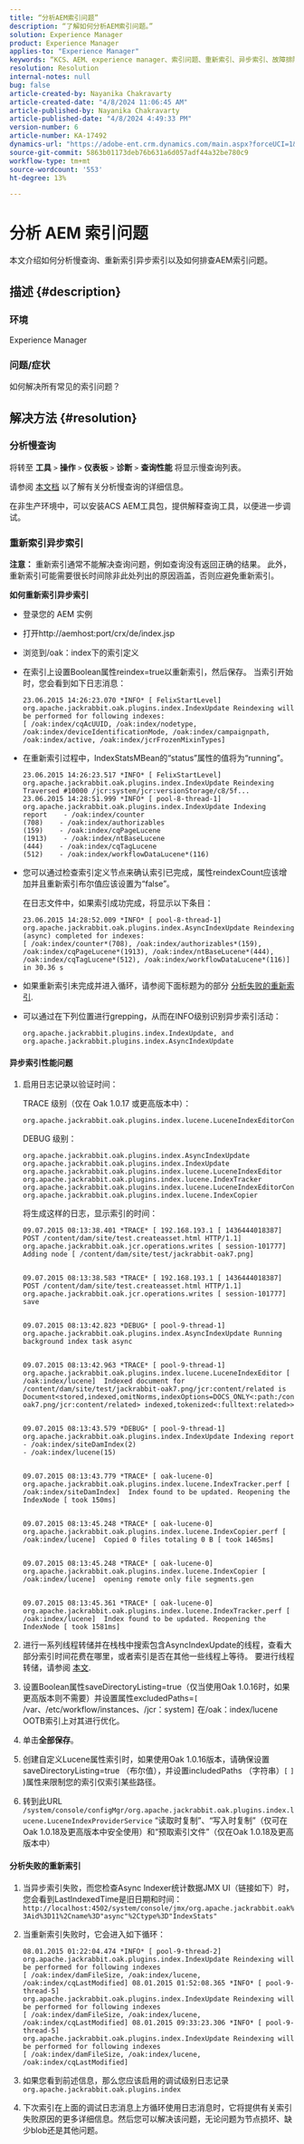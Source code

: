 ```yaml
---
title: “分析AEM索引问题”
description: “了解如何分析AEM索引问题。”
solution: Experience Manager
product: Experience Manager
applies-to: "Experience Manager"
keywords: “KCS、AEM、experience manager、索引问题、重新索引、异步索引、故障排除”
resolution: Resolution
internal-notes: null
bug: false
article-created-by: Nayanika Chakravarty
article-created-date: "4/8/2024 11:06:45 AM"
article-published-by: Nayanika Chakravarty
article-published-date: "4/8/2024 4:49:33 PM"
version-number: 6
article-number: KA-17492
dynamics-url: "https://adobe-ent.crm.dynamics.com/main.aspx?forceUCI=1&pagetype=entityrecord&etn=knowledgearticle&id=376f3314-98f5-ee11-a1fe-6045bd006295"
source-git-commit: 5863b01173deb76b631a6d057adf44a32be780c9
workflow-type: tm+mt
source-wordcount: '553'
ht-degree: 13%

---
```


# 分析 AEM 索引问题


本文介绍如何分析慢查询、重新索引异步索引以及如何排查AEM索引问题。

## 描述 {#description}


### 环境

Experience Manager

### 问题/症状

如何解决所有常见的索引问题？


## 解决方法 {#resolution}


### 分析慢查询

将转至 <b>工具</b> `>`  <b>操作</b> `>`  <b>仪表板</b> `>`  <b>诊断</b> `>`  <b>查询性能</b> 将显示慢查询列表。

请参阅 [本文档](https://docs.adobe.com/docs/en/aem/6-2/deploy/platform/queries-and-indexing.html#Troubleshooting%20indexing%20issues) 以了解有关分析慢查询的详细信息。

在非生产环境中，可以安装ACS AEM工具包，提供解释查询工具，以便进一步调试。

### 重新索引异步索引

<b>注意：</b> 重新索引通常不能解决查询问题，例如查询没有返回正确的结果。 此外，重新索引可能需要很长时间除非此处列出的原因涵盖，否则应避免重新索引。

<b>如何重新索引异步索引</b>

- 登录您的 AEM 实例
- 打开http://aemhost:port/crx/de/index.jsp
- 浏览到/oak：index下的索引定义
- 在索引上设置Boolean属性reindex=true以重新索引，然后保存。 当索引开始时，您会看到如下日志消息：


  ```
  23.06.2015 14:26:23.070 *INFO* [ FelixStartLevel] 
  org.apache.jackrabbit.oak.plugins.index.IndexUpdate Reindexing will be performed for following indexes: 
  [ /oak:index/cqAcUUID, /oak:index/nodetype, /oak:index/deviceIdentificationMode, /oak:index/campaignpath, /oak:index/active, /oak:index/jcrFrozenMixinTypes]
  ```


- 在重新索引过程中，IndexStatsMBean的“status”属性的值将为“running”。


  ```
  23.06.2015 14:26:23.517 *INFO* [ FelixStartLevel] 
  org.apache.jackrabbit.oak.plugins.index.IndexUpdate Reindexing Traversed #10000 /jcr:system/jcr:versionStorage/c8/5f...
  23.06.2015 14:28:51.999 *INFO* [ pool-8-thread-1]  org.apache.jackrabbit.oak.plugins.index.IndexUpdate Indexing
  report    - /oak:index/counter
  (708)    - /oak:index/authorizables
  (159)    - /oak:index/cqPageLucene
  (1913)    - /oak:index/ntBaseLucene
  (444)    - /oak:index/cqTagLucene
  (512)    - /oak:index/workflowDataLucene*(116)
  ```


- 您可以通过检查索引定义节点来确认索引已完成，属性reindexCount应该增加并且重新索引布尔值应该设置为“false”。


  在日志文件中，如果索引成功完成，将显示以下条目：


  ```
  23.06.2015 14:28:52.009 *INFO* [ pool-8-thread-1] 
  org.apache.jackrabbit.oak.plugins.index.AsyncIndexUpdate Reindexing (async) completed for indexes: 
  [ /oak:index/counter*(708), /oak:index/authorizables*(159),
  /oak:index/cqPageLucene*(1913), /oak:index/ntBaseLucene*(444),
  /oak:index/cqTagLucene*(512), /oak:index/workflowDataLucene*(116)] 
  in 30.36 s
  ```


- 如果重新索引未完成并进入循环，请参阅下面标题为的部分 [分析失败的重新索引](https://helpx.adobe.com/cn/experience-manager/kb/Analyzing-AEM-Indexing-Issues.html#Analyzing_Failed_Reindexing).
- 可以通过在下列位置进行grepping，从而在INFO级别识别异步索引活动：


  ```
  org.apache.jackrabbit.plugins.index.IndexUpdate, and
  org.apache.jackrabbit.plugins.index.AsyncIndexUpdate
  ```


#### 异步索引性能问题

1. 启用日志记录以验证时间：


   TRACE 级别（仅在 Oak 1.0.17 或更高版本中）：


   ```
   org.apache.jackrabbit.oak.plugins.index.lucene.LuceneIndexEditorContext.perf
   ```



   DEBUG 级别：


   ```
   org.apache.jackrabbit.oak.plugins.index.AsyncIndexUpdate
   org.apache.jackrabbit.oak.plugins.index.IndexUpdate
   org.apache.jackrabbit.oak.plugins.index.lucene.LuceneIndexEditor
   org.apache.jackrabbit.oak.plugins.index.lucene.IndexTracker
   org.apache.jackrabbit.oak.plugins.index.lucene.LuceneIndexEditorContext
   org.apache.jackrabbit.oak.plugins.index.lucene.IndexCopier
   ```



   将生成这样的日志，显示索引的时间：


   ```
   09.07.2015 08:13:38.401 *TRACE* [ 192.168.193.1 [ 1436444018387]  POST /content/dam/site/test.createasset.html HTTP/1.1]  org.apache.jackrabbit.oak.jcr.operations.writes [ session-101777]  Adding node [ /content/dam/site/test/jackrabbit-oak7.png] 
   
   
   09.07.2015 08:13:38.583 *TRACE* [ 192.168.193.1 [ 1436444018387]  POST /content/dam/site/test.createasset.html HTTP/1.1]  org.apache.jackrabbit.oak.jcr.operations.writes [ session-101777]  save
   
   
   09.07.2015 08:13:42.823 *DEBUG* [ pool-9-thread-1]  org.apache.jackrabbit.oak.plugins.index.AsyncIndexUpdate Running background index task async
   
   
   09.07.2015 08:13:42.963 *TRACE* [ pool-9-thread-1]  org.apache.jackrabbit.oak.plugins.index.lucene.LuceneIndexEditor [ /oak:index/lucene]  Indexed document for /content/dam/site/test/jackrabbit-oak7.png/jcr:content/related is Document<stored,indexed,omitNorms,indexOptions=DOCS_ONLY<:path:/content/dam/site/test/jackrabbit-oak7.png/jcr:content/related> indexed,tokenized<:fulltext:related>>
   
   
   09.07.2015 08:13:43.579 *DEBUG* [ pool-9-thread-1]  org.apache.jackrabbit.oak.plugins.index.IndexUpdate Indexing report
   - /oak:index/siteDamIndex(2)
   - /oak:index/lucene(15)
   
   
   09.07.2015 08:13:43.779 *TRACE* [ oak-lucene-0]  org.apache.jackrabbit.oak.plugins.index.lucene.IndexTracker.perf [ /oak:index/siteDamIndex]  Index found to be updated. Reopening the IndexNode [ took 150ms] 
   
   
   09.07.2015 08:13:45.248 *TRACE* [ oak-lucene-0]  org.apache.jackrabbit.oak.plugins.index.lucene.IndexCopier.perf [ /oak:index/lucene]  Copied 0 files totaling 0 B [ took 1465ms] 
   
   
   09.07.2015 08:13:45.248 *TRACE* [ oak-lucene-0]  org.apache.jackrabbit.oak.plugins.index.lucene.IndexCopier [ /oak:index/lucene]  opening remote only file segments.gen
   
   
   09.07.2015 08:13:45.361 *TRACE* [ oak-lucene-0]  org.apache.jackrabbit.oak.plugins.index.lucene.IndexTracker.perf [ /oak:index/lucene]  Index found to be updated. Reopening the IndexNode [ took 1581ms]
   ```


2. 进行一系列线程转储并在栈栈中搜索包含AsyncIndexUpdate的线程，查看大部分索引时间花费在哪里，或者索引是否在其他一些线程上等待。 要进行线程转储，请参阅 [本文](https://experienceleague.adobe.com/docs/experience-cloud-kcs/kbarticles/KA-17452.html).
3. 设置Boolean属性saveDirectoryListing=true（仅当使用Oak 1.0.16时，如果更高版本则不需要）并设置属性excludedPaths=`[` /var、/etc/workflow/instances、/jcr：system`]`  在/oak：index/lucene OOTB索引上对其进行优化。
4. 单击<b>全部保存</b>。
5. 创建自定义Lucene属性索引时，如果使用Oak 1.0.16版本，请确保设置saveDirectoryListing=true （布尔值），并设置includedPaths （字符串）`[` `]` )属性来限制您的索引仅索引某些路径。
6. 转到此URL `/system/console/configMgr/org.apache.jackrabbit.oak.plugins.index.lucene.LuceneIndexProviderService` “读取时复制”、“写入时复制”（仅可在Oak 1.0.18及更高版本中安全使用）和“预取索引文件”（仅在Oak 1.0.18及更高版本中）


#### 分析失败的重新索引

1. 当异步索引失败，而您检查Async Indexer统计数据JMX UI（链接如下）时，您会看到LastIndexedTime是旧日期和时间： `http://localhost:4502/system/console/jmx/org.apache.jackrabbit.oak%3Aid%3D11%2Cname%3D"async"%2Ctype%3D"IndexStats"`
2. 当重新索引失败时，它会进入如下循环：


   ```
   08.01.2015 01:22:04.474 *INFO* [ pool-9-thread-2]  
   org.apache.jackrabbit.oak.plugins.index.IndexUpdate Reindexing will be performed for following indexes 
   [ /oak:index/damFileSize, /oak:index/lucene, /oak:index/cqLastModified] 08.01.2015 01:52:08.365 *INFO* [ pool-9-thread-5]  
   org.apache.jackrabbit.oak.plugins.index.IndexUpdate Reindexing will be performed for following indexes 
   [ /oak:index/damFileSize, /oak:index/lucene, /oak:index/cqLastModified] 08.01.2015 09:33:23.306 *INFO* [ pool-9-thread-5]  
   org.apache.jackrabbit.oak.plugins.index.IndexUpdate Reindexing will be performed for following indexes 
   [ /oak:index/damFileSize, /oak:index/lucene, /oak:index/cqLastModified]
   ```


3. 如果您看到前述信息，那么您应该启用的调试级别日志记录 `org.apache.jackrabbit.oak.plugins.index`
4. 下次索引在上面的调试日志消息上方循环使用日志消息时，它将提供有关索引失败原因的更多详细信息。然后您可以解决该问题，无论问题为节点损坏、缺少blob还是其他问题。

